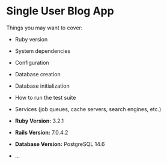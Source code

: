 # Single User Blog App

Things you may want to cover:

* Ruby version

* System dependencies

* Configuration

* Database creation

* Database initialization

* How to run the test suite

* Services (job queues, cache servers, search engines, etc.)

* **Ruby Version:** 3.2.1
* **Rails Version:** 7.0.4.2
* **Database Version:** PostgreSQL 14.6
* ...
